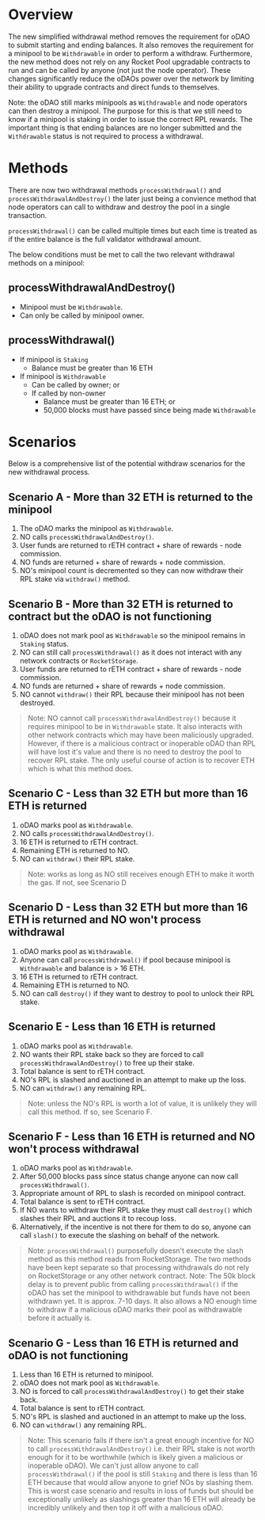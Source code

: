 Overview
========

The new simplified withdrawal method removes the requirement for oDAO to submit starting and ending balances. It also removes the requirement for a minipool to be `Withdrawable`
in order to perform a withdraw. Furthermore, the new method does not rely on any Rocket Pool upgradable contracts to run and can be called by anyone (not just the node operator). 
These changes significantly reduce the oDAOs power over the network by limiting their ability to upgrade contracts and direct funds to themselves. 

Note: the oDAO still marks minipools as `Withdrawable` and node operators can then destroy a minipool. The purpose for this is that we still need to know if a minipool is staking in order
to issue the correct RPL rewards. The important thing is that ending balances are no longer submitted and the `Withdrawable` status is not required to process a withdrawal.

Methods
=======

There are now two withdrawal methods `processWithdrawal()` and `processWithdrawalAndDestroy()` the later just being a convience method that node operators can call to withdraw and
destroy the pool in a single transaction.

`processWithdrawal()` can be called multiple times but each time is treated as if the entire balance is the full validator withdrawal amount.

The below conditions must be met to call the two relevant withdrawal methods on a minipool:

processWithdrawalAndDestroy()
------------------------------

* Minipool must be `Withdrawable`.
* Can only be called by minipool owner.

processWithdrawal()
-------------------

* If minipool is `Staking`
    * Balance must be greater than 16 ETH
* If minipool is `Withdrawable`
    * Can be called by owner; or
    * If called by non-owner
        * Balance must be greater than 16 ETH; or
        * 50,000 blocks must have passed since being made `Withdrawable`


Scenarios
=========

Below is a comprehensive list of the potential withdraw scenarios for the new withdrawal process.

Scenario A - More than 32 ETH is returned to the minipool
---------------------------------------------------------
1. The oDAO marks the minipool as `Withdrawable`.
2. NO calls `processWithdrawalAndDestroy()`.
3. User funds are returned to rETH contract + share of rewards - node commission.
4. NO funds are returned + share of rewards + node commission.
5. NO's minipool count is decremented so they can now withdraw their RPL stake via `withdraw()` method.

Scenario B - More than 32 ETH is returned to contract but the oDAO is not functioning
-------------------------------------------------------------------------------------
1. oDAO does not mark pool as `Withdrawable` so the minipool remains in `Staking` status.
2. NO can still call `processWithdrawal()` as it does not interact with any network contracts or `RocketStorage`.
3. User funds are returned to rETH contract + share of rewards - node commission.
4. NO funds are returned + share of rewards + node commission.
5. NO cannot `withdraw()` their RPL because their minipool has not been destroyed.

> Note: NO cannot call `processWithdrawalAndDestroy()` because it requires minipool to be in `Withdrawable` state. It also interacts with other network contracts which may have been maliciously upgraded. However, if there is a malicious contract or inoperable oDAO than RPL will have lost it's value and there is no need to destroy the pool to recover RPL stake. The only useful course of action is to recover ETH which is what this method does.

Scenario C - Less than 32 ETH but more than 16 ETH is returned
---------------------------------------------------------------
1. oDAO marks pool as `Withdrawable`.
2. NO calls `processWithdrawalAndDestroy()`.
3. 16 ETH is returned to rETH contract.
4. Remaining ETH is returned to NO.
5. NO can `withdraw()` their RPL stake.

> Note: works as long as NO still receives enough ETH to make it worth the gas. If not, see Scenario D

Scenario D - Less than 32 ETH but more than 16 ETH is returned and NO won't process withdrawal
----------------------------------------------------------------------------------------------
1. oDAO marks pool as `Withdrawable`.
2. Anyone can call `processWithdrawal()` if pool because minipool is `Withdrawable` and balance is > 16 ETH.
3. 16 ETH is returned to rETH contract.
4. Remaining ETH is returned to NO.
5. NO can call `destroy()` if they want to destroy to pool to unlock their RPL stake.

Scenario E - Less than 16 ETH is returned
-----------------------------------------
1. oDAO marks pool as `Withdrawable`.
2. NO wants their RPL stake back so they are forced to call `processWithdrawalAndDestroy()` to free up their stake.
3. Total balance is sent to rETH contract.
4. NO's RPL is slashed and auctioned in an attempt to make up the loss.
5. NO can `withdraw()` any remaining RPL.

> Note: unless the NO's RPL is worth a lot of value, it is unlikely they will call this method. If so, see Scenario F.

Scenario F - Less than 16 ETH is returned and NO won't process withdrawal
-------------------------------------------------------------------------
1. oDAO marks pool as `Withdrawable`.
2. After 50,000 blocks pass since status change anyone can now call `processWithdrawal()`.
3. Appropriate amount of RPL to slash is recorded on minipool contract.
4. Total balance is sent to rETH contract.
5. If NO wants to withdraw their RPL stake they must call `destroy()` which slashes their RPL and auctions it to recoup loss.
6. Alternatively, if the incentive is not there for them to do so, anyone can call `slash()` to execute the slashing on behalf of the network.

> Note: `processWithdrawal()` purposefully doesn't execute the slash method as this method reads from RocketStorage. The two methods have been kept separate so that processing withdrawals do not rely on RocketStorage or any other network contract.
> Note: The 50k block delay is to prevent public from calling `processWithdrawal()` if the oDAO has set the minipool to withdrawable but funds have not been withdrawn yet. It is approx. 7-10 days. It also allows a NO enough time to withdraw if a
> malicious oDAO marks their pool as withdrawable before it actually is.

Scenario G - Less than 16 ETH is returned and oDAO is not functioning
---------------------------------------------------------------------
1. Less than 16 ETH is returned to minipool.
2. oDAO does not mark pool as `Withdrawable`.
3. NO is forced to call `processWithdrawalAndDestroy()` to get their stake back.
4. Total balance is sent to rETH contract.
5. NO's RPL is slashed and auctioned in an attempt to make up the loss.
6. NO can `withdraw()` any remaining RPL.

> Note: This scenario fails if there isn't a great enough incentive for NO to call `processWithdrawalAndDestroy()` i.e. their RPL stake is not worth enough for it to be worthwhile (which is likely given a malicious or inoperable oDAO). We can't just allow anyone to call `processWithdrawal()` if the pool is still `Staking` and there is less than 16 ETH because that would allow anyone to grief NOs by slashing them. This is worst case scenario and results in loss of funds but should be exceptionally unlikely as slashings greater than 16 ETH will already be incredibly unlikely and then top it off with a malicious oDAO.
